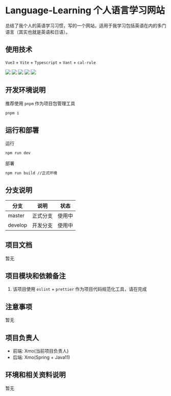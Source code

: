 # Language-Learning 个人语言学习网站

总结了我个人的英语学习习惯，写的一个网站，适用于我学习包括英语在内的多门语言（其实也就是英语和日语）。

## 使用技术

`Vue3` + `Vite` + `Typescript` + `Vant` + `cal-rule`

![](https://img.shields.io/badge/vue-%5E3.2.39-brightgreen)
![](https://img.shields.io/badge/typescript-%5E4.8.3-brightgreen)
![](https://img.shields.io/badge/vite-%5E3.1.1-brightgreen)
![](https://img.shields.io/badge/vant-%5E3.6.2-brightgreen)
![](https://img.shields.io/badge/cal-rule-%5E0.4.1-brightgreen)

## 开发环境说明

推荐使用 `pnpm` 作为项目包管理工具

```bash
pnpm i
```

## 运行和部署

运行

```bash
npm run dev
```

部署

```bash
npm run build //正式环境
```

## 分支说明

| 分支    | 说明     | 状态   |
| ------- | -------- | ------ |
| master  | 正式分支 | 使用中 |
| develop | 开发分支 | 使用中 |

## 项目文档

暂无

## 项目模块和依赖备注

1. 该项目使用 `eslint` + `prettier` 作为项目代码规范化工具，请在完成

## 注意事项

暂无

## 项目负责人

- 前端: Xmo(当前项目负责人)
- 后端: Xmo(Spring + Java11)

## 环境和相关资料说明

暂无
